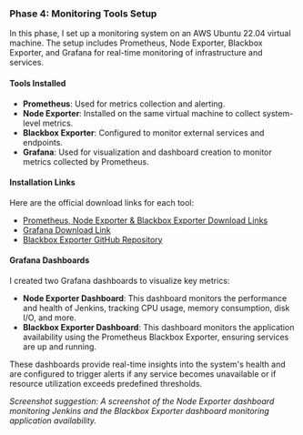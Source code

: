 ### Phase 4: Monitoring Tools Setup

In this phase, I set up a monitoring system on an AWS Ubuntu 22.04 virtual machine. The setup includes Prometheus, Node Exporter, Blackbox Exporter, and Grafana for real-time monitoring of infrastructure and services.

#### Tools Installed

- **Prometheus**: Used for metrics collection and alerting.
- **Node Exporter**: Installed on the same virtual machine to collect system-level metrics.
- **Blackbox Exporter**: Configured to monitor external services and endpoints.
- **Grafana**: Used for visualization and dashboard creation to monitor metrics collected by Prometheus.

#### Installation Links

Here are the official download links for each tool:

- [Prometheus, Node Exporter & Blackbox Exporter Download Links](https://prometheus.io/download/)
- [Grafana Download Link](https://grafana.com/grafana/download)
- [Blackbox Exporter GitHub Repository](https://github.com/prometheus/blackbox_exporter)

#### Grafana Dashboards

I created two Grafana dashboards to visualize key metrics:

- **Node Exporter Dashboard**: This dashboard monitors the performance and health of Jenkins, tracking CPU usage, memory consumption, disk I/O, and more.
- **Blackbox Exporter Dashboard**: This dashboard monitors the application availability using the Prometheus Blackbox Exporter, ensuring services are up and running.

These dashboards provide real-time insights into the system's health and are configured to trigger alerts if any service becomes unavailable or if resource utilization exceeds predefined thresholds.

*Screenshot suggestion: A screenshot of the Node Exporter dashboard monitoring Jenkins and the Blackbox Exporter dashboard monitoring application availability.*

